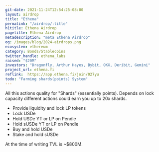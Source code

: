 ```yaml
---
git-date: 2021-11-24T12:54:25-08:00
layout: airdrop
title: "Ethena"
permalink: "/airdrop/:title"
h1title: Ethena Airdrop
pagetitle: Ethena Airdrop
metadescription: "meta Ethena Airdrop"
og: /images/blog/2024-airdrops.png
ecosystem: ethereum
category: Bonds/Stablecoins
twitter_handle: ethena_labs
raised: "$20M"
investors: "Dragonfly, Arthur Hayes, Bybit, OKX, Deribit, Gemini"
project_url: ethena.fi
reflink:  https://app.ethena.fi/join/027yu
todo: "Farming shards(points) System"
---
```


All this actions quality for "Shards" (essentially points). Depends on lock capacity different actions could earn you up to 20x shards.
- Provide liquidity and lock LP tokens
- Lock USDe
- Hold USDe YT or LP on Pendle
- Hold sUSDe YT or LP on Pendle
- Buy and hold USDe
- Stake and hold sUSDe

At the time of writing TVL is ~$800M.
